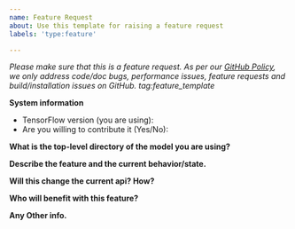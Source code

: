 ```yaml
---
name: Feature Request
about: Use this template for raising a feature request
labels: 'type:feature'

---
```


<em>Please make sure that this is a feature request. As per our [GitHub Policy](https://github.com/jvishnuvardhan/models/blob/master/ISSUES.md), we only address code/doc bugs, performance issues, feature requests and build/installation issues on GitHub. tag:feature_template</em>


**System information**
- TensorFlow version (you are using):
- Are you willing to contribute it (Yes/No):


**What is the top-level directory of the model you are using?**


**Describe the feature and the current behavior/state.**


**Will this change the current api? How?**


**Who will benefit with this feature?**


**Any Other info.**
